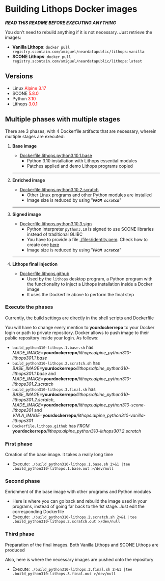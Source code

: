 # Building Lithops Docker images
_**READ THIS README BEFORE EXECUTING ANYTHING**_

You don't need to rebuild anything if it is not necessary. Just retrieve the images:
- **Vanilla Lithops**: `docker pull registry.scontain.com/amiguel/neardatapublic/lithops:vanilla`
- **SCONE Lithops**: `docker pull registry.scontain.com/amiguel/neardatapublic/lithops:latest`

## Versions
- Linux <span style="color:red">Alpine 3.17</span>
- SCONE <span style="color:red">5.8.0</span>
- Python <span style="color:red">3.10</span>
- Lithops <span style="color:red">3.0.1</span>

## Multiple phases with multiple stages

There are 3 phases, with 4 Dockerfile artifacts that are necessary, wherein multiple stages are executed:

1. **Base image**
   * <u>Dockerfile.lithops.python3.10.1.base</u>
     * Python 3.10 installation with Lithops essential modules
     * Patches applied and demo Lithops programs copied
   ****

2. **Enriched image**
   * <u>Dockerfile.lithops.python3.10.2.scratch</u>
     * Other Linux programs and other Python modules are installed
     * Image size is reduced by using "_**`FROM scratch`**_"
   ****

3. **Signed image**
   * <u>Dockerfile.lithops.python3.10.3.sign</u>
     * Python interpreter `python3.10` is signed to use SCONE libraries instead of traditional GLIBC
     * You have to provide a file [./files/identity.pem](./files/identity.pem "not available in the repository"). Check how to create one [here](https://sconedocs.github.io/ee_sconify_image/#identity)
     * Image size is reduced by using "_**`FROM scratch`**_"
   ****

4. **Lithops final injection**
   * <u>Dockerfile.lithops.github</u>
     * Used by the `lithops` desktop program, a Python program with the functionality to inject a Lithops installation inside a Docker image
     * It uses the Dockerfile above to perform the final step


### Execute the phases
Currently, the build settings are directly in the shell scripts and Dockerfile

You will have to change every mention to **yourdockerrepo** to your Docker login or path to private repository. Docker allows to push image to their public repository inside your login. As follows:
* `build_python310-lithops.1.base.sh` has _MADE_IMAGE=_**yourdockerrepo**_/lithops:alpine_python310-lithops301.1.base_
* `build_python310-lithops.2.scratch.sh` has _BASE_IMAGE=_**yourdockerrepo**_/lithops:alpine_python310-lithops301.1.base_ and _MADE_IMAGE=_**yourdockerrepo**_/lithops:alpine_python310-lithops301.2.scratch_
* `build_python310-lithops.3.final.sh` has  _BASE_IMAGE=_**yourdockerrepo**_/lithops:alpine_python310-lithops301.2.scratch_, _MADE_IMAGE=_**yourdockerrepo**_/lithops:alpine_python310-scone-lithops301_ and _VNLA_IMAGE=_**yourdockerrepo**_/lithops:alpine_python310-vanilla-lithops301_
* `Dockerfile.lithops.github` has _FROM_ **yourdockerrepo**_/lithops:alpine_python310-lithops301.2.scratch_

### First phase
Creation of the base image. It takes a really long time
* Execute: `./build_python310-lithops.1.base.sh 2>&1 |tee .build_python310-lithops.1.base.out >/dev/null`

### Second phase
Enrichment of the base image with other programs and Python modules
* Here is where you can go back and rebuild the image used in your programs, instead of going far back to the 1st stage. Just edit the corresponding Dockerfile
* Execute: `./build_python310-lithops.2.scratch.sh 2>&1 |tee .build_python310-lithops.2.scratch.out >/dev/null`

### Third phase
Preparation of the final images. Both Vanilla Lithops and SCONE Lithops are produced

Also, here is where the necessary images are pushed onto the repository
* Execute: `./build_python310-lithops.3.final.sh 2>&1 |tee .build_python310-lithops.3.final.out >/dev/null`
